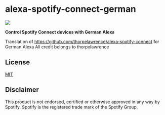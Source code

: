 # alexa-spotify-connect-german

![](resources/icon108.png)

**Control Spotify Connect devices with German Alexa**

Translation of https://github.com/thorpelawrence/alexa-spotify-connect for German Alexa
All credit belongs to thorpelawrence

## License
[MIT](LICENSE)

## Disclaimer
This product is not endorsed, certified or otherwise approved in any way by Spotify. Spotify is the registered trade mark of the Spotify Group.
